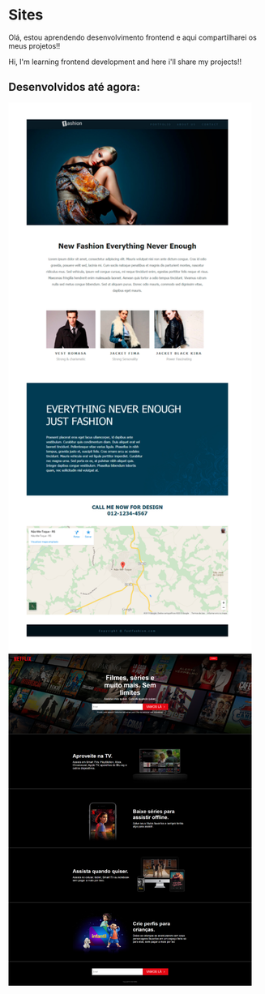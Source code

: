 # Sites
Olá, estou aprendendo desenvolvimento frontend e aqui compartilharei os meus projetos!!

Hi, I'm learning frontend development and here i'll share my projects!!

## Desenvolvidos até agora:

<img width="480" src="Projeto moda/assets/to_readme/layout_final.jpg"/>
<img width="480" src="Projeto moda/assets/to_readme/projeto-netflix.png"/>

